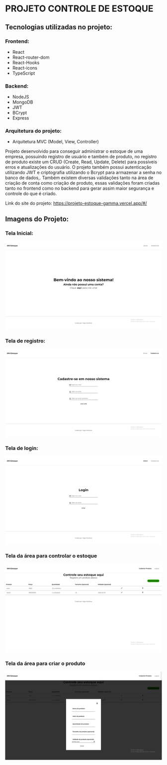 # PROJETO CONTROLE DE ESTOQUE
## Tecnologias utilizadas no projeto:
### Frontend:
* React
* React-router-dom
* React-Hooks
* React-icons
* TypeScript
### Backend:
* NodeJS
* MongoDB
* JWT
* BCrypt
* Express
### Arquitetura do projeto:
* Arquitetura MVC (Model, View, Controller)

Projeto desenvolvido para conseguir administrar o estoque de uma empresa, possuindo registro de usuário e também de produto, no registro de produto
existe um CRUD (Create, Read, Update, Delete) para possíveis erros e atualizações do usuário. O projeto também possui autenticação utilizando JWT e
criptografia utilizando o Bcrypt para armazenar a senha no banco de dados,. Também existem diversas validações tanto na área de criação de conta como
criação de produto, essas validações foram criadas tanto no frontend como no backend para gerar assim maior segurança e controle do que é criado.

Link do site do projeto: https://projeto-estoque-gamma.vercel.app/#/

## Imagens do Projeto:

### Tela Inicial:
![imagem da tela inicial](./tela%20inicial.png)
### Tela de registro:
![imagem da tela de registro](./cadastro.png)
### Tela de login:
![imagem da tela de login](./login.png)
### Tela da área para controlar o estoque
![imagem da tela da área do produto](./area%20do%20produto.png)
### Tela da área para criar o produto
![imagem da tela da área de criar produto](./criar%20produto.png)

